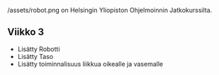 /assets/robot.png on Helsingin Yliopiston Ohjelmoinnin Jatkokurssilta.
## Viikko 3

- Lisätty Robotti
- Lisätty Taso
- Lisätty toiminnalisuus liikkua oikealle ja vasemalle
